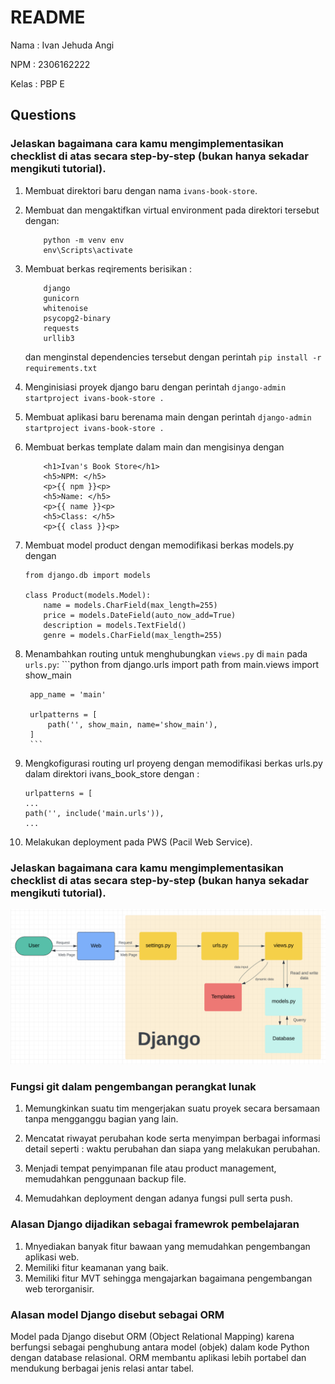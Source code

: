 # README
Nama : Ivan Jehuda Angi

NPM : 2306162222

Kelas : PBP E



## Questions
### Jelaskan bagaimana cara kamu mengimplementasikan checklist di atas secara step-by-step (bukan hanya sekadar mengikuti tutorial).

1. Membuat direktori baru dengan nama `ivans-book-store`.

2. Membuat dan mengaktifkan virtual environment pada direktori tersebut dengan:
    ```
        python -m venv env
        env\Scripts\activate
    ```

3. Membuat berkas reqirements berisikan :
    ```
        django
        gunicorn
        whitenoise
        psycopg2-binary
        requests
        urllib3
    ```
    dan menginstal dependencies tersebut dengan perintah `pip install -r requirements.txt`
4. Menginisiasi proyek django baru dengan perintah
`django-admin startproject ivans-book-store .`

5. Membuat aplikasi baru berenama main dengan perintah
`django-admin startproject ivans-book-store .`

6. Membuat berkas template dalam main dan mengisinya dengan 
    ```
        <h1>Ivan's Book Store</h1>
        <h5>NPM: </h5>
        <p>{{ npm }}<p>
        <h5>Name: </h5>
        <p>{{ name }}<p>
        <h5>Class: </h5>
        <p>{{ class }}<p>
    ```
7. Membuat model product dengan memodifikasi berkas models.py dengan 
    ```
    from django.db import models

    class Product(models.Model):
        name = models.CharField(max_length=255)
        price = models.DateField(auto_now_add=True)
        description = models.TextField()
        genre = models.CharField(max_length=255)
    ```
8. Menambahkan routing untuk menghubungkan `views.py` di `main` pada `urls.py`:
        ```python
        from django.urls import path
        from main.views import show_main

        app_name = 'main'

        urlpatterns = [
            path('', show_main, name='show_main'),
        ]
        ```
9. Mengkofigurasi routing url proyeng dengan memodifikasi berkas urls.py dalam direktori ivans_book_store dengan :
    ```
    urlpatterns = [
    ...
    path('', include('main.urls')),
    ...
    ```
10. Melakukan deployment pada PWS (Pacil Web Service).



### Jelaskan bagaimana cara kamu mengimplementasikan checklist di atas secara step-by-step (bukan hanya sekadar mengikuti tutorial).

![Django Flow Chart](https://github.com/IvanJehuda/ivans-book-store/blob/main/Chart/django_chart.png)


### Fungsi git dalam pengembangan perangkat lunak
1. Memungkinkan suatu tim mengerjakan suatu proyek secara bersamaan tanpa mengganggu bagian yang lain.

2. Mencatat riwayat perubahan kode serta menyimpan berbagai informasi detail seperti : waktu perubahan dan siapa yang melakukan perubahan.

3. Menjadi tempat penyimpanan file atau product management, memudahkan penggunaan backup file.

4. Memudahkan deployment dengan adanya fungsi pull serta push.


### Alasan Django dijadikan sebagai framewrok pembelajaran
1. Mnyediakan banyak fitur bawaan yang memudahkan pengembangan aplikasi web.
2. Memiliki fitur keamanan yang baik.
3. Memiliki fitur MVT sehingga mengajarkan bagaimana pengembangan web terorganisir.

### Alasan model Django disebut sebagai ORM
 Model pada Django disebut ORM (Object Relational Mapping) karena berfungsi sebagai penghubung antara model (objek) dalam kode Python dengan  database relasional. ORM membantu aplikasi lebih portabel dan mendukung berbagai jenis relasi antar tabel.

